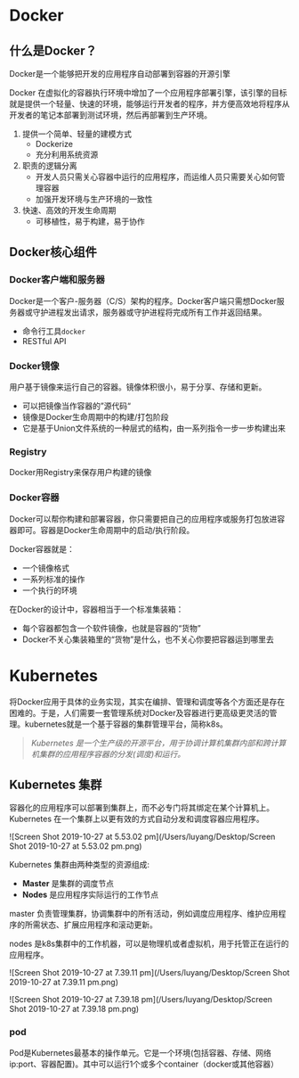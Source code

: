 # Docker

## 什么是Docker？

Docker是一个能够把开发的应用程序自动部署到容器的开源引擎

Docker 在虚拟化的容器执行环境中增加了一个应用程序部署引擎，该引擎的目标就是提供一个轻量、快速的环境，能够运行开发者的程序，并方便高效地将程序从开发者的笔记本部署到测试环境，然后再部署到生产环境。

1. 提供一个简单、轻量的建模方式 
   * Dockerize
   * 充分利用系统资源
2. 职责的逻辑分离
   * 开发人员只需关心容器中运行的应用程序，而运维人员只需要关心如何管理容器
   * 加强开发环境与生产环境的一致性
3. 快速、高效的开发生命周期
   * 可移植性，易于构建，易于协作

## Docker核心组件

### Docker客户端和服务器

Docker是一个客户-服务器（C/S）架构的程序。Docker客户端只需想Docker服务器或守护进程发出请求，服务器或守护进程将完成所有工作并返回结果。

- 命令行工具`docker`
- RESTful API

### Docker镜像

用户基于镜像来运行自己的容器。镜像体积很小，易于分享、存储和更新。

* 可以把镜像当作容器的”源代码“
* 镜像是Docker生命周期中的构建/打包阶段
* 它是基于Union文件系统的一种层式的结构，由一系列指令一步一步构建出来

### Registry

Docker用Registry来保存用户构建的镜像

### Docker容器

Docker可以帮你构建和部署容器，你只需要把自己的应用程序或服务打包放进容器即可。容器是Docker生命周期中的启动/执行阶段。

Docker容器就是：

* 一个镜像格式
* 一系列标准的操作
* 一个执行的环境

在Docker的设计中，容器相当于一个标准集装箱：

* 每个容器都包含一个软件镜像，也就是容器的“货物”
* Docker不关心集装箱里的“货物”是什么，也不关心你要把容器运到哪里去





# Kubernetes

将Docker应用于具体的业务实现，其实在编排、管理和调度等各个方面还是存在困难的。于是，人们需要一套管理系统对Docker及容器进行更高级更灵活的管理。kubernetes就是一个基于容器的集群管理平台，简称k8s。

> *Kubernetes 是一个生产级的开源平台，用于协调计算机集群内部和跨计算机集群的应用程序容器的分发(调度)和运行。*

## Kubernetes 集群

容器化的应用程序可以部署到集群上，而不必专门将其绑定在某个计算机上。Kubernetes 在一个集群上以更有效的方式自动分发和调度容器应用程序。

![Screen Shot 2019-10-27 at 5.53.02 pm](/Users/luyang/Desktop/Screen Shot 2019-10-27 at 5.53.02 pm.png)

Kubernetes 集群由两种类型的资源组成:

- **Master** 是集群的调度节点
- **Nodes** 是应用程序实际运行的工作节点

master 负责管理集群，协调集群中的所有活动，例如调度应用程序、维护应用程序的所需状态、扩展应用程序和滚动更新。

nodes 是k8s集群中的工作机器，可以是物理机或者虚拟机，用于托管正在运行的应用程序。



![Screen Shot 2019-10-27 at 7.39.11 pm](/Users/luyang/Desktop/Screen Shot 2019-10-27 at 7.39.11 pm.png)



![Screen Shot 2019-10-27 at 7.39.18 pm](/Users/luyang/Desktop/Screen Shot 2019-10-27 at 7.39.18 pm.png)

### pod

Pod是Kubernetes最基本的操作单元。它是一个环境(包括容器、存储、网络ip:port、容器配置)。其中可以运行1个或多个container（docker或其他容器）
